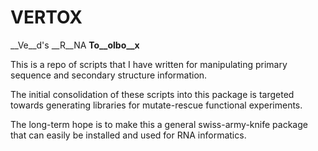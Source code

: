 # VERTOX

__Ve__d's __R__NA __To__olbo__x__

This is a repo of scripts that I have written for manipulating primary sequence and secondary structure information.

The initial consolidation of these scripts into this package is targeted towards generating libraries for mutate-rescue functional experiments.

The long-term hope is to make this a general swiss-army-knife package that can easily be installed and used for RNA informatics.